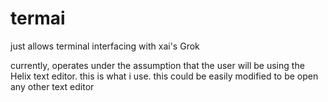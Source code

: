 # termai
just allows terminal interfacing with xai's Grok

currently, operates under the assumption that the user will be using the Helix
text editor. this is what i use. this could be easily modified to be open
any other text editor
